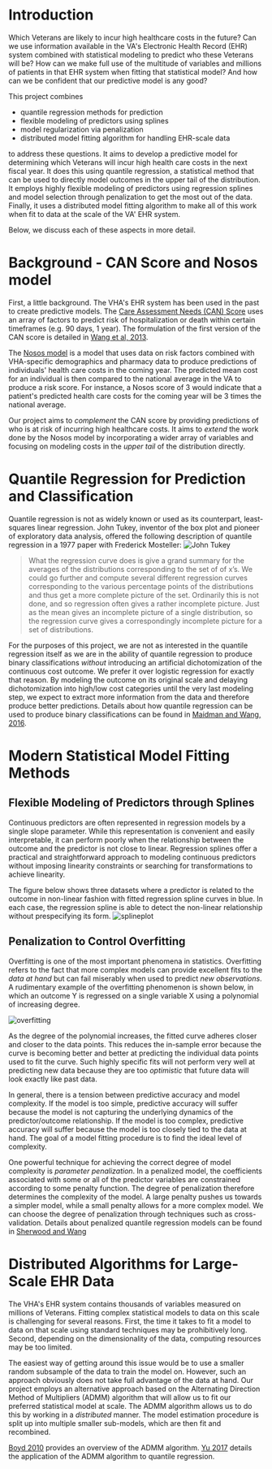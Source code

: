 # Introduction

Which Veterans are likely to incur high healthcare costs in the future? Can we use information available in the VA's Electronic Health Record (EHR) system combined with statistical modeling to predict who these Veterans will be? How can we make full use of the multitude of variables and millions of patients in that EHR system when fitting that statistical model? And how can we be confident that our predictive model is any good?

This project combines
- quantile regression methods for prediction
- flexible modeling of predictors using splines
- model regularization via penalization
- distributed model fitting algorithm for handling EHR-scale data

to address these questions. It aims to develop a predictive model for determining which Veterans will incur high health care costs in the next fiscal year. It does this using quantile regression, a statistical method that can be used to directly model outcomes in the upper tail of the distribution. It employs highly flexible modeling of predictors using regression splines and model selection through penalization to get the most out of the data. Finally, it uses a distributed model fitting algorithm to make all of this work when fit to data at the scale of the VA' EHR system.

Below, we discuss each of these aspects in more detail.

# Background - CAN Score and Nosos model

First, a little background. The VHA's EHR system has been used in the past to create predictive models. The [Care Assessment Needs (CAN) Score](https://www.va.gov/HEALTHCAREEXCELLENCE/about/organization/examples/care-assessment-needs.asp) uses an array of factors to predict risk of hospitalization or death within certain timeframes (e.g. 90 days, 1 year). The formulation of the first version of the CAN score is detailed in [Wang et al, 2013](https://github.ec.va.gov/ECSO/semiparametric/blob/master/references/wang2013.pdf).

The [Nosos model](https://www.herc.research.va.gov/include/page.asp?id=risk-adjustment) is a model that uses data on risk factors combined with VHA-specific demographics and pharmacy data to produce predictions of individuals' health care costs in the coming year. The predicted mean cost for an individual is then compared to the national average in the VA to produce a risk score. For instance, a Nosos score of 3 would indicate that a patient's predicted health care costs for the coming year will be 3 times the national average.

Our project aims to *complement* the CAN score by providing predictions of who is at risk of incurring high healthcare costs. It aims to *extend* the work done by the Nosos model by incorporating a wider array of variables and focusing on modeling costs in the *upper tail* of the distribution directly.

# Quantile Regression for Prediction and Classification

Quantile regression is not as widely known or used as its counterpart, least-squares linear regression. John Tukey, inventor of the box plot and pioneer of exploratory data analysis, offered the following description of quantile regression in a 1977 paper with Frederick Mosteller:
![John Tukey](./images/john-tukey.png)

>What the regression curve does is give a grand summary for the
averages of the distributions corresponding to the set of of x’s.
We could go further and compute several different regression
curves corresponding to the various percentage points of the
distributions and thus get a more complete picture of the set.
Ordinarily this is not done, and so regression often gives a rather
incomplete picture. Just as the mean gives an incomplete picture
of a single distribution, so the regression curve gives a
correspondingly incomplete picture for a set of distributions.


<!--

An illustration of a quantile regression curve is shown below. The

![scatter_twofits](./images/quant_scatter_twofits.png)

-->

For the purposes of this project, we are not as interested in the quantile regression itself as we are in the ability of quantile regression to produce binary classifications *without* introducing an artificial dichotomization of the continuous cost outcome. We prefer it over logistic regression for exactly that reason. By modeling the outcome on its original scale and delaying dichotomization into high/low cost categories until the very last modeling step, we expect to extract more information from the data and therefore produce better predictions. Details about how quantile regression can be used to produce binary classifications can be found in [Maidman and Wang, 2016](https://github.ec.va.gov/ECSO/semiparametric/blob/master/references/Maidman_Wang_2016.pdf).

# Modern Statistical Model Fitting Methods

## Flexible Modeling of Predictors through Splines

Continuous predictors are often represented in regression models by a single slope parameter. While this representation is convenient and easily interpretable, it can perform poorly when the relationship between the outcome and the predictor is not close to linear. Regression splines offer a practical and straightforward approach to modeling continuous predictors without imposing linearity constraints or searching for transformations to achieve linearity.

The figure below shows three datasets where a predictor is related to the outcome in non-linear fashion with fitted regression spline curves in blue. In each case, the regression spline is able to detect the non-linear relationship without prespecifying its form.
![splineplot](./images/spline_plot.png)


## Penalization to Control Overfitting
Overfitting is one of the most important phenomena in statistics. Overfitting refers to the fact that more complex models can provide excellent fits to the *data at hand* but can fail miserably when used to predict *new observations*. A rudimentary example of the overfitting phenomenon is shown below, in which an outcome Y is regressed on a single variable X using a polynomial of increasing degree.


![overfitting](./images/overfitting.gif)

As the degree of the polynomial increases, the fitted curve adheres closer and closer to the data points. This reduces the in-sample error because the curve is becoming better and better at predicting the individual data points used to fit the curve. Such highly specific fits will not perform very well at predicting new data because they are too *optimistic* that future data will look exactly like past data.

In general, there is a tension between predictive accuracy and model complexity. If the model is too simple, predictive accuracy will suffer because the model is not capturing the underlying dynamics of the predictor/outcome relationship. If the model is too complex, predictive accuracy will suffer because the model is too closely tied to the data at hand. The goal of a model fitting procedure is to find the ideal level of complexity.

One powerful technique for achieving the correct degree of model complexity is *parameter penalization*. In a penalized model, the coefficients associated with some or all of the predictor variables are constrained according to some penalty function. The degree of penalization therefore determines the complexity of the model. A large penalty pushes us towards a simpler model, while a small penalty allows for a more complex model. We can choose the degree of penalization through techniques such as cross-validation. Details about penalized quantile regression models can be found in [Sherwood and Wang](https://github.ec.va.gov/ECSO/semiparametric/blob/master/references/Sherwood_Wang_2016.pdf)

# Distributed Algorithms for Large-Scale EHR Data

 The VHA's EHR system contains thousands of variables measured on millions of Veterans. Fitting complex statistical models to data on this scale is challenging for several reasons. First, the time it takes to fit a model to data on that scale using standard techniques may be prohibitively long. Second, depending on the dimensionality of the data, computing resources may be too limited.

The easiest way of getting around this issue would be to use a smaller random subsample of the data to train the model on. However, such an approach obviously does not take full advantage of the data at hand. Our project employs an alternative approach based on the Alternating Direction Method of Multipliers (ADMM) algorithm that will allow us to fit our preferred statistical model at scale. The ADMM algorithm allows us to do this by working in a *distributed* manner. The model estimation procedure is split up into multiple smaller sub-models, which are then fit and recombined. 

[Boyd 2010](https://github.ec.va.gov/ECSO/semiparametric/blob/master/references/Boyd_2010.pdf) provides an overview of the ADMM algorithm. [Yu 2017](https://github.ec.va.gov/ECSO/semiparametric/blob/master/references/Yu_2017.pdf) details the application of the ADMM algorithm to quantile regression.
